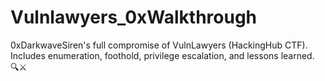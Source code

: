 # Vulnlawyers_0xWalkthrough
0xDarkwaveSiren's full compromise of VulnLawyers (HackingHub CTF). Includes enumeration, foothold, privilege escalation, and lessons learned. 🔍⚔️
